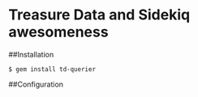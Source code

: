 # Treasure Data and Sidekiq awesomeness

##Installation

    $ gem install td-querier

##Configuration
